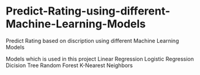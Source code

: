 # Predict-Rating-using-different-Machine-Learning-Models
Predict Rating based on discription using different Machine Learning Models

Models which is used in this project
  Linear Regression
  Logistic Regression
  Dicision Tree
  Random Forest
  K-Nearest Neighbors 
  
 
